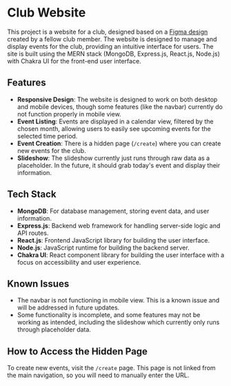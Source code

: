 # Club Website

This project is a website for a club, designed based on a [Figma design](https://www.figma.com/proto/mPwmGIqylFV2Al63Zff5EG/Club-Website?node-id=4%3A3&scaling=scale-down&page-id=0%3A1&starting-point-node-id=4%3A3) created by a fellow club member. The website is designed to manage and display events for the club, providing an intuitive interface for users. The site is built using the MERN stack (MongoDB, Express.js, React.js, Node.js) with Chakra UI for the front-end user interface.

## Features

- **Responsive Design**: The website is designed to work on both desktop and mobile devices, though some features (like the navbar) currently do not function properly in mobile view.
- **Event Listing**: Events are displayed in a calendar view, filtered by the chosen month, allowing users to easily see upcoming events for the selected time period.
- **Event Creation**: There is a hidden page (`/create`) where you can create new events for the club.
- **Slideshow**: The slideshow currently just runs through raw data as a placeholder. In the future, it should grab today's event and display their information.

## Tech Stack

- **MongoDB**: For database management, storing event data, and user information.
- **Express.js**: Backend web framework for handling server-side logic and API routes.
- **React.js**: Frontend JavaScript library for building the user interface.
- **Node.js**: JavaScript runtime for building the backend server.
- **Chakra UI**: React component library for building the user interface with a focus on accessibility and user experience.

## Known Issues

- The navbar is not functioning in mobile view. This is a known issue and will be addressed in future updates.
- Some functionality is incomplete, and some features may not be working as intended, including the slideshow which currently only runs through placeholder data.

## How to Access the Hidden Page

To create new events, visit the `/create` page. This page is not linked from the main navigation, so you will need to manually enter the URL.
